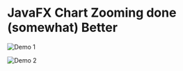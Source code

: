# JavaFX Chart Zooming done (somewhat) Better

![Demo 1](https://j.gifs.com/xGN7rz.gif)

![Demo 2](https://j.gifs.com/qjXMEk.gif)
